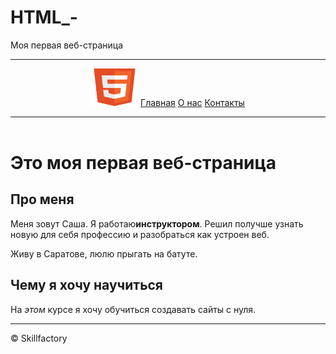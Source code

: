 # HTML_-
<!DOCTYPE html>
<html>
    <head>
        <meta charset="utf-8">
        <titel>Моя первая веб-страница</titel>
    </head>
    <body>
<header>
    <hr>
    <img src="images/HTML5_Badge_512.png" width="75" height="60">
    <a href="#">Главная</a>
    <a href="pages/about.html">О нас</a>
    <a href="pages/contacts.html">Контакты</a>
    <hr>
</header>
<main>
    <h1>Это моя первая веб-страница</h1>
    <h2>Про меня</h2>
    <p>Меня зовут Саша. Я работаю<strong>инструктором</strong>. Решил получше узнать новую для себя профессию и разобраться как устроен веб.</p>
    <p>Живу в Саратове, люлю прыгать на батуте.</p>
    <h2>Чему я хочу научиться</h2>
    <p>На <em>этом</em> курсе я хочу обучиться создавать сайты с нуля.</p>
</main>
<hr>
<footer>
    <span>&copy;&nbsp;Skillfactory</span>
</footer>
    </body>
</html>